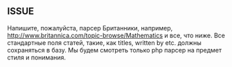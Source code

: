 ISSUE
-----

Напишите, пожалуйста, парсер Британники, например, http://www.britannica.com/topic-browse/Mathematics и все, что ниже. 
Все стандартные поля статей, такие, как titles, written by etc. должны сохраняться в базу. 
Мы будем смотреть только php парсер на предмет стиля и понимания. 
